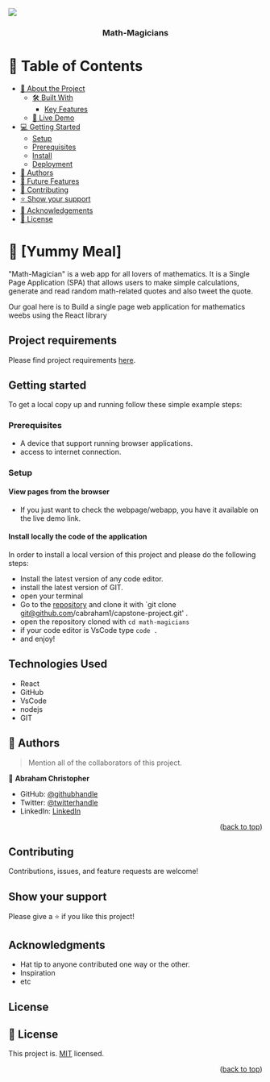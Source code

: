 <a name="readme-top"></a>
![](https://img.shields.io/badge/Microverse-blueviolet)
<div align="center">

  <h3><b>Math-Magicians</b></h3>

</div>

<!-- TABLE OF CONTENTS -->

# 📗 Table of Contents

- [📖 About the Project](#about-project)
  - [🛠 Built With](#built-with)
    - [Key Features](#key-features)
  - [🚀 Live Demo](#live-demo)
- [💻 Getting Started](#getting-started)
  - [Setup](#setup)
  - [Prerequisites](#prerequisites)
  - [Install](#install)
  - [Deployment](#triangular_flag_on_post-deployment)
- [👥 Authors](#authors)
- [🔭 Future Features](#future-features)
- [🤝 Contributing](#contributing)
- [⭐️ Show your support](#support)
- [🙏 Acknowledgements](#acknowledgements)
- [📝 License](#license)

<!-- PROJECT DESCRIPTION -->

# 📖 [Yummy Meal] <a name="about-project"></a>

"Math-Magician" is a web app for all lovers of mathematics. It is a Single Page Application (SPA) that allows users to make simple calculations, generate and read random math-related quotes and also tweet the quote.

Our goal here is to Build a single page web application for mathematics weebs using the React library
## Project requirements 
Please find project requirements [here](https://github.com/microverseinc/curriculum-react-redux/blob/main/math-magicians/project_setup.md). 

## Getting started

To get a local copy up and running follow these simple example steps:

### Prerequisites

- A device that support running browser applications.
- access to internet connection.

### Setup

#### View pages from the browser

- If you just want to check the webpage/webapp, you have it available on the live demo link.

#### Install locally the code of the application

In order to install a local version of this project and please do the following steps:
- Install the latest version of any code editor.
- install the latest version of GIT.
- open your terminal
- Go to the [repository](git@github.com:Cabraham1/Math-Magicians.git)  and clone it with `git clone git@github.com/cabraham1/capstone-project.git' .
- open the repository cloned with `cd math-magicians`
- if your code editor is VsCode type `code .`
- and enjoy!

## Technologies Used

- React
- GitHub
- VsCode
- nodejs
- GIT

## 👥 Authors <a name="authors"></a>

> Mention all of the collaborators of this project.

👤 **Abraham Christopher**

- GitHub: [@githubhandle](https://github.com/Cabraham1)
- Twitter: [@twitterhandle](https://twitter.com/_cabraham)
- LinkedIn: [LinkedIn](https://linkedin.com/in/abrahamchristopher)

<p align="right">(<a href="#readme-top">back to top</a>)</p>


## Contributing

Contributions, issues, and feature requests are welcome!

## Show your support

Please give a ⭐️ if you like this project!

## Acknowledgments

- Hat tip to anyone contributed one way or the other.
- Inspiration
- etc

## License
<!-- LICENSE -->

## 📝 License <a name="license"></a>

This project is. [MIT](./MIT.md) licensed.


<p align="right">(<a href="#readme-top">back to top</a>)</p>
